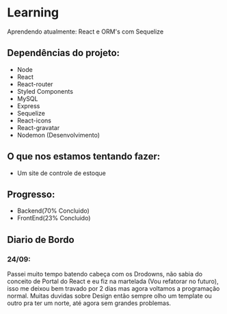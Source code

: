# Learning
Aprendendo atualmente: React e ORM's com Sequelize

## Dependências do projeto:
- Node
- React
- React-router
- Styled Components
- MySQL
- Express
- Sequelize
- React-icons
- React-gravatar
- Nodemon (Desenvolvimento)

## O que nos estamos tentando fazer:
- Um site de controle de estoque

## Progresso:
- Backend(70% Concluido)
- FrontEnd(23% Concluido)

## Diario de Bordo

### 24/09:
  Passei muito tempo batendo cabeça com os Drodowns, não sabia do conceito de Portal do React e eu fiz na martelada (Vou refatorar no futuro), isso me deixou bem travado por 2 dias mas agora voltamos a programação normal. Muitas duvidas sobre Design então sempre olho um template ou outro pra ter um norte, até agora sem grandes problemas.
